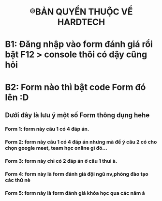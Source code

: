 <!DOCTYPE html>
<html lang="vi">
<head>
    <meta charset="UTF-8">
</head>
<body>
    <center><strong><h1>&#174;BẢN QUYỀN THUỘC VỀ HARDTECH</h1></strong></center>
    <div class="boderexam" >
        <h1>B1: Đăng nhập vào form đánh giá rồi bật F12 > console thôi có dậy cũng hỏi</h1>
        <h1>B2: Form nào thì bật code Form đó lên :D</h1>
        <h2>Dưới đây là lưu ý một số Form thông dụng hehe</h2>
        <h3>Form 1: form này câu 1 có 4 đáp án.</h3>
        <h3>Form 2: form này câu 1 có 4 đáp án nhưng mà để ý câu 2 có cho chọn google meet, team học online gì đó...</h3>
        <h3>Form 3: form này chỉ có 2 đáp án ở câu 1 thui à.</h3>
        <h3>Form 4: form này là form đánh giá đội ngũ nv,phòng đào tạo các thứ nè</h3>
        <h3>Form 5: form này là form đánh giá khóa học qua các năm á</h3>
    </div>
</body>
</html>